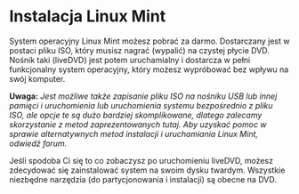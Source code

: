 # Instalacja Linux Mint
System operacyjny Linux Mint możesz pobrać za darmo. Dostarczany jest w postaci pliku ISO, który musisz nagrać (wypalić) na czystej płycie DVD. Nośnik taki (liveDVD) jest potem uruchamialny i dostarcza w pełni funkcjonalny system operacyjny, który możesz wypróbować bez wpływu na swój komputer.

**Uwaga:** *Jest możliwe także zapisanie pliku ISO na nośniku USB lub innej pamięci i uruchomienia lub uruchomienia systemu bezpośrednio z pliku ISO, ale opcje te są dużo bardziej skomplikowane, dlatego zalecamy skorzystanie z metod zaprezentowanych tutaj. Aby uzyskać pomoc w sprawie alternatywnych metod instalacji i uruchamiania Linux Mint, odwiedź forum.*

Jeśli spodoba Ci się to co zobaczysz po uruchomieniu liveDVD, możesz zdecydować się zainstalować system na swoim dysku twardym. Wszystkie niezbędne narzędzia (do partycjonowania i instalacji) są obecne na DVD.
